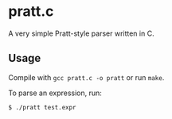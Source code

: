 # pratt.c

A very simple Pratt-style parser written in C.


## Usage
Compile with `gcc pratt.c -o pratt` or run `make`.

To parse an expression, run:
```
$ ./pratt test.expr
```
